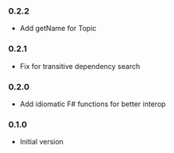 ### 0.2.2

* Add getName for Topic

### 0.2.1

* Fix for transitive dependency search

### 0.2.0

* Add idiomatic F# functions for better interop

### 0.1.0

* Initial version
